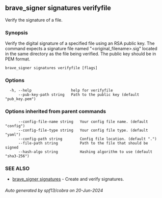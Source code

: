 ## brave_signer signatures verifyfile

Verify the signature of a file.

### Synopsis

Verify the digital signature of a specified file using an RSA public key. The command expects a signature file named "<original_filename>.sig" located in the same directory as the file being verified. The public key should be in PEM format.

```
brave_signer signatures verifyfile [flags]
```

### Options

```
  -h, --help                  help for verifyfile
      --pub-key-path string   Path to the public key (default "pub_key.pem")
```

### Options inherited from parent commands

```
      --config-file-name string   Your config file name. (default "config")
      --config-file-type string   Your config file type. (default "yaml")
      --config-path string        Config file location. (default ".")
      --file-path string          Path to the file that should be signed
      --hash-algo string          Hashing algorithm to use (default "sha3-256")
```

### SEE ALSO

* [brave_signer signatures](brave_signer_signatures.md)	 - Create and verify signatures.

###### Auto generated by spf13/cobra on 20-Jun-2024
